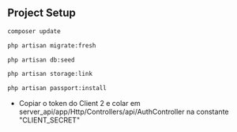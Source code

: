 ## Project Setup

```sh
composer update
```
```sh
php artisan migrate:fresh
```
```sh
php artisan db:seed
```
```sh
php artisan storage:link
```
```sh
php artisan passport:install
```
- Copiar o token do Client 2 e colar em server_api/app/Http/Controllers/api/AuthController na constante "CLIENT_SECRET"
